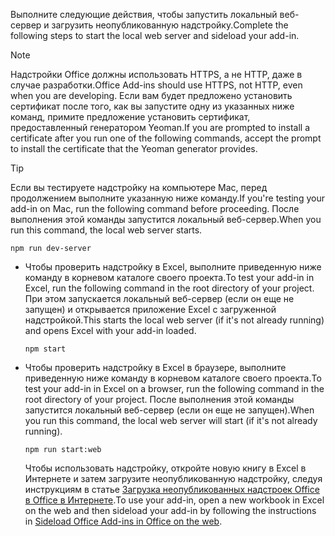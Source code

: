 
<span data-ttu-id="a790c-101">Выполните следующие действия, чтобы запустить локальный веб-сервер и загрузить неопубликованную надстройку.</span><span class="sxs-lookup"><span data-stu-id="a790c-101">Complete the following steps to start the local web server and sideload your add-in.</span></span>

> [!NOTE]
> <span data-ttu-id="a790c-102">Надстройки Office должны использовать HTTPS, а не HTTP, даже в случае разработки.</span><span class="sxs-lookup"><span data-stu-id="a790c-102">Office Add-ins should use HTTPS, not HTTP, even when you are developing.</span></span> <span data-ttu-id="a790c-103">Если вам будет предложено установить сертификат после того, как вы запустите одну из указанных ниже команд, примите предложение установить сертификат, предоставленный генератором Yeoman.</span><span class="sxs-lookup"><span data-stu-id="a790c-103">If you are prompted to install a certificate after you run one of the following commands, accept the prompt to install the certificate that the Yeoman generator provides.</span></span>

> [!TIP]
> <span data-ttu-id="a790c-104">Если вы тестируете надстройку на компьютере Mac, перед продолжением выполните указанную ниже команду.</span><span class="sxs-lookup"><span data-stu-id="a790c-104">If you're testing your add-in on Mac, run the following command before proceeding.</span></span> <span data-ttu-id="a790c-105">После выполнения этой команды запустится локальный веб-сервер.</span><span class="sxs-lookup"><span data-stu-id="a790c-105">When you run this command, the local web server starts.</span></span>
>
> ```command&nbsp;line
> npm run dev-server
> ```

- <span data-ttu-id="a790c-106">Чтобы проверить надстройку в Excel, выполните приведенную ниже команду в корневом каталоге своего проекта.</span><span class="sxs-lookup"><span data-stu-id="a790c-106">To test your add-in in Excel, run the following command in the root directory of your project.</span></span> <span data-ttu-id="a790c-107">При этом запускается локальный веб-сервер (если он еще не запущен) и открывается приложение Excel с загруженной надстройкой.</span><span class="sxs-lookup"><span data-stu-id="a790c-107">This starts the local web server (if it's not already running) and opens Excel with your add-in loaded.</span></span>

    ```command&nbsp;line
    npm start
    ```

- <span data-ttu-id="a790c-108">Чтобы проверить надстройку в Excel в браузере, выполните приведенную ниже команду в корневом каталоге своего проекта.</span><span class="sxs-lookup"><span data-stu-id="a790c-108">To test your add-in in Excel on a browser, run the following command in the root directory of your project.</span></span> <span data-ttu-id="a790c-109">После выполнения этой команды запустится локальный веб-сервер (если он еще не запущен).</span><span class="sxs-lookup"><span data-stu-id="a790c-109">When you run this command, the local web server will start (if it's not already running).</span></span>

    ```command&nbsp;line
    npm run start:web
    ```

    <span data-ttu-id="a790c-110">Чтобы использовать надстройку, откройте новую книгу в Excel в Интернете и затем загрузите неопубликованную надстройку, следуя инструкциям в статье [Загрузка неопубликованных надстроек Office в Office в Интернете](../testing/sideload-office-add-ins-for-testing.md#sideload-an-office-add-in-in-office-on-the-web).</span><span class="sxs-lookup"><span data-stu-id="a790c-110">To use your add-in, open a new workbook in Excel on the web and then sideload your add-in by following the instructions in [Sideload Office Add-ins in Office on the web](../testing/sideload-office-add-ins-for-testing.md#sideload-an-office-add-in-in-office-on-the-web).</span></span>

